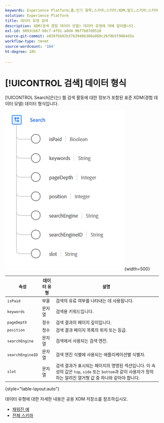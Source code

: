 ```yaml
---
keywords: Experience Platform;홈;인기 항목;스키마;스키마;XDM;필드;스키마;스키마;검색;데이터 유형;데이터 유형;데이터 유형;
solution: Experience Platform
title: 데이터 유형 검색
description: XDM(검색 경험 데이터 모델) 데이터 유형에 대해 알아봅니다.
exl-id: 9893cb67-b0c7-4f91-a0d4-96f7b87d9510
source-git-commit: e028fbb82b37b3940b308a860c26f8b5f9884d3a
workflow-type: tm+mt
source-wordcount: '164'
ht-degree: 10%

---
```


# [!UICONTROL 검색] 데이터 형식

[!UICONTROL Search]은(는) 웹 검색 활동에 대한 정보가 포함된 표준 XDM(경험 데이터 모델) 데이터 형식입니다.

![이미지 검색](../images/data-types/search.PNG){width=500}

| 속성 | 데이터 유형 | 설명 |
| --- | --- | --- |
| `isPaid` | 부울 | 검색의 유료 여부를 나타내는 데 사용됩니다. |
| `keywords` | 문자열 | 검색용 키워드입니다. |
| `pageDepth` | 정수 | 검색 결과의 페이지 깊이입니다. |
| `position` | 정수 | 검색 결과 페이지 목록의 위치 또는 등급. |
| `searchEngine` | 문자열 | 검색에서 사용되는 검색 엔진. |
| `searchEngineID` | 문자열 | 검색 엔진 식별에 사용되는 애플리케이션별 식별자. |
| `slot` | 문자열 | 검색 결과가 표시되는 페이지의 명명된 섹션입니다. 이 속성의 값은 `top`, `side` 또는 `bottom`과 같이 사용자가 정의하는 알려진 열거형 값 중 하나와 같아야 합니다. |

{style="table-layout:auto"}

데이터 유형에 대한 자세한 내용은 공용 XDM 저장소를 참조하십시오.

* [채워진 예](https://github.com/adobe/xdm/blob/master/components/datatypes/search.example.1.json)
* [전체 스키마](https://github.com/adobe/xdm/blob/master/components/datatypes/search.schema.json)
